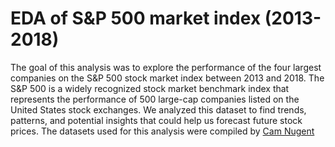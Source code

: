 # EDA of S&P 500 market index (2013-2018)

The goal of this analysis was to explore the performance of the four largest companies on the S&P 500 stock market index between 2013 and 2018.
The S&P 500 is a widely recognized stock market benchmark index that represents the performance of 500 large-cap companies listed on the United States stock exchanges. We analyzed this dataset to find trends, patterns, and potential insights that could help us forecast future stock prices.
The datasets used for this analysis were compiled by [Cam Nugent](https://www.kaggle.com/datasets/camnugent/sandp500?resource=download)
